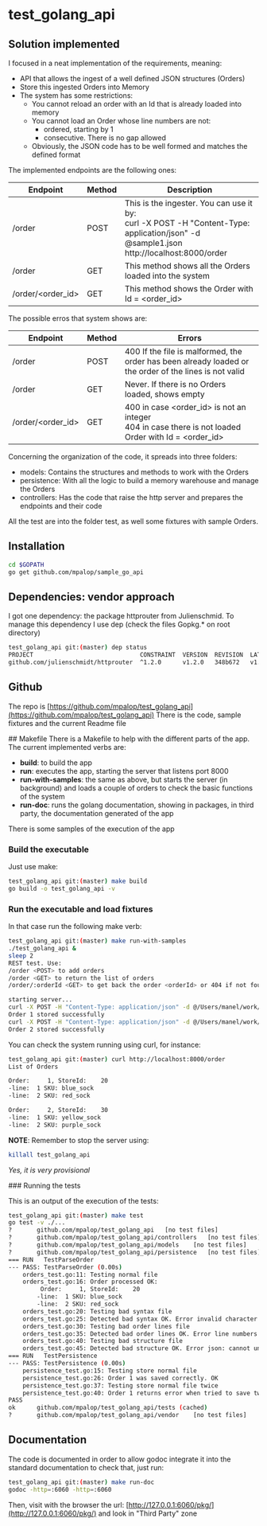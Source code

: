 # test_golang_api

## Solution implemented 

I focused in a neat implementation of the requirements, meaning: 
* API that allows the ingest of a well defined JSON structures (Orders)
* Store this ingested Orders into Memory
* The system has some restrictions: 
  * You cannot reload an order with an Id that is already loaded into memory
  * You cannot load an Order whose line numbers are not:
    * ordered, starting by 1
    * consecutive. There is no gap allowed 
  * Obviously, the JSON code has to be well formed and matches the defined format

The implemented endpoints are the following ones: 

| Endpoint | Method | Description |
|---|---|---|
| /order | POST | This is the ingester. You can use it by:<br> curl -X POST -H "Content-Type: application/json" -d @sample1.json http://localhost:8000/order |
| /order | GET | This method shows all the Orders loaded into the system |
| /order/<order_id> | GET | This method shows the Order with Id = <order_id> | 

The possible erros that system shows are: 

| Endpoint | Method | Errors |
|---|---|---|
|/order | POST | 400 If the file is malformed, the order has been already loaded or the order of the lines is not valid |
|/order | GET | Never. If there is no Orders loaded, shows empty |
|/order/<order_id> | GET | 400 in case <order_id> is not an integer<br> 404 in case there is not loaded Order with Id = <order_id> |

Concerning the organization of the code, it spreads into three folders:
* models: Contains the structures and methods to work with the Orders 
* persistence: With all the logic to build a memory warehouse and manage the Orders 
* controllers: Has the code that raise the http server and prepares the endpoints and their code

All the test are into the folder test, as well some fixtures with sample Orders.

## Installation 
```bash 
cd $GOPATH
go get github.com/mpalop/sample_go_api 
```

## Dependencies: vendor approach
I got one dependency: the package httprouter from Julienschmid. 
To manage this dependency I use dep (check the files Gopkg.* on root directory)

```bash
test_golang_api git:(master) dep status
PROJECT                              CONSTRAINT  VERSION  REVISION  LATEST  PKGS USED
github.com/julienschmidt/httprouter  ^1.2.0      v1.2.0   348b672   v1.2.0  1
```

## Github
The repo is [https://github.com/mpalop/test_golang_api](https://github.com/mpalop/test_golang_api)
There is the code, sample fixtures and the current Readme file


## Makefile
There is a Makefile to help with the different parts of the app. 
The current implemented verbs are:
* **build**: to build the app 
* **run**: executes the app, starting the server that listens port 8000
* **run-with-samples**: the same as above, but starts the server (in background) and loads
a couple of orders to check the basic functions of the system
* **run-doc**: runs the golang documentation, showing in packages, in third party, 
the documentation generated of the app

There is some samples of the execution of the app

### Build the executable

Just use make: 
```bash
test_golang_api git:(master) make build
go build -o test_golang_api -v
```

### Run the executable and load fixtures 

In that case run the following make verb:
```bash
test_golang_api git:(master) make run-with-samples
./test_golang_api &
sleep 2
REST test. Use:
/order <POST> to add orders
/order <GET> to return the list of orders
/order/:orderId <GET> to get back the order <orderId> or 404 if not found, or 400 if <orderId> is not an int

starting server...
curl -X POST -H "Content-Type: application/json" -d @/Users/manel/work/go_base/src/github.com/mpalop/test_golang_api/tests/fixtures/sample1.json http://localhost:8000/order
Order 1 stored successfully
curl -X POST -H "Content-Type: application/json" -d @/Users/manel/work/go_base/src/github.com/mpalop/test_golang_api/tests/fixtures/sample2.json http://localhost:8000/order
Order 2 stored successfully
```

You can check the system running using curl, for instance: 

```bash
test_golang_api git:(master) curl http://localhost:8000/order
List of Orders

Order:     1, StoreId:    20
-line:  1 SKU: blue_sock
-line:  2 SKU: red_sock

Order:     2, StoreId:    30
-line:  1 SKU: yellow_sock
-line:  2 SKU: purple_sock
```

**NOTE**: Remember to stop the server using:  
```bash 
killall test_golang_api
```

*Yes, it is very provisional*


### Running the tests

This is an output of the execution of the tests: 
```bash 
test_golang_api git:(master) make test
go test -v ./...
?   	github.com/mpalop/test_golang_api	[no test files]
?   	github.com/mpalop/test_golang_api/controllers	[no test files]
?   	github.com/mpalop/test_golang_api/models	[no test files]
?   	github.com/mpalop/test_golang_api/persistence	[no test files]
=== RUN   TestParseOrder
--- PASS: TestParseOrder (0.00s)
    orders_test.go:11: Testing normal file
    orders_test.go:16: Order processed OK:
         Order:     1, StoreId:    20
        -line:  1 SKU: blue_sock
        -line:  2 SKU: red_sock
    orders_test.go:20: Testing bad syntax file
    orders_test.go:25: Detected bad syntax OK. Error invalid character '{' looking for beginning of object key string
    orders_test.go:30: Testing bad order lines file
    orders_test.go:35: Detected bad order lines OK. Error line numbers are not ordered
    orders_test.go:40: Testing bad structure file
    orders_test.go:45: Detected bad structure OK. Error json: cannot unmarshal string into Go struct field Order.id of type int
=== RUN   TestPersistence
--- PASS: TestPersistence (0.00s)
    persistence_test.go:15: Testing store normal file
    persistence_test.go:26: Order 1 was saved correctly. OK
    persistence_test.go:37: Testing store normal file twice
    persistence_test.go:40: Order 1 returns error when tried to save twice: Order 1 already exists. OK
PASS
ok  	github.com/mpalop/test_golang_api/tests	(cached)
?   	github.com/mpalop/test_golang_api/vendor	[no test files]
```

## Documentation 

The code is documented in order to allow godoc integrate it into the standard documentation
to check that, just run: 
```bash
test_golang_api git:(master) make run-doc
godoc -http=:6060 -http=:6060
```

Then, visit with the browser the url: [http://127.0.0.1:6060/pkg/](http://127.0.0.1:6060/pkg/) and look in "Third Party" zone
